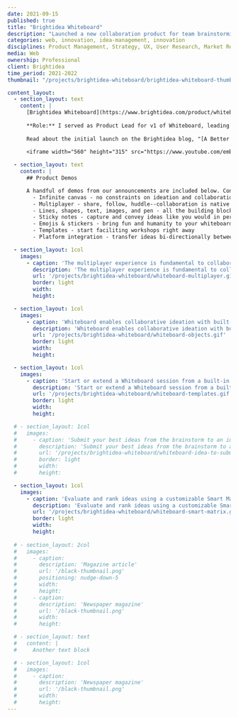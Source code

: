 ```yaml
---
date: 2021-09-15
published: true
title: "Brightidea Whiteboard"
description: "Launched a new collaboration product for team brainstorming"
categories: web, innovation, idea-management, innovation
disciplines: Product Management, Strategy, UX, User Research, Market Research, Interaction Design
media: Web
ownership: Professional
client: Brightidea
time_period: 2021-2022
thumbnail: "/projects/brightidea-whiteboard/brightidea-whiteboard-thumbnail.jpg"

content_layout:
  - section_layout: text
    content: |
      [Brightidea Whiteboard](https://www.brightidea.com/product/whiteboard/) rounds out the Brightidea idea management platform with native whiteboards for real-time team brainstorming & ideation. We have built an all-in-one solution for end-to-end idea management that cannot be found anywhere else. 
      
      **Role:** I served as Product Lead for v1 of Whiteboard, leading a team of backend Rust developers, frontend developers, and designers to deliver this brand new product on a cutting edge WebAssembly technology stack. 
      
      Read about the initial launch on the Brightidea blog, "[A Better Way To Brainstorm](https://www.brightidea.com/blog/fall-release-2021/)," and check out the launch/demo video:
      
      <iframe width="560" height="315" src="https://www.youtube.com/embed/McAnJXgmJbw" title="YouTube video player" frameborder="0" allow="accelerometer; autoplay; clipboard-write; encrypted-media; gyroscope; picture-in-picture" allowfullscreen></iframe>

  - section_layout: text
    content: |
      ## Product Demos

      A handful of demos from our announcements are included below. Contact me for additional case studies. Our product includes:
        - Infinite canvas - no constraints on ideation and collaboration
        - Multiplayer - share, follow, huddle--collaboration is native and at the core
        - Lines, shapes, text, images, and pen - all the building blocks you need
        - Sticky notes - capture and convey ideas like you would in person
        - Emojis & stickers - bring fun and humanity to your whiteboard
        - Templates - start faciliting workshops right away
        - Platform integration - transfer ideas bi-directionally between innovation pipelines and whiteboards 

  - section_layout: 1col
    images:
      - caption: 'The multiplayer experience is fundamental to collaborating in Whiteboard'
        description: 'The multiplayer experience is fundamental to collaborating in Whiteboard'
        url: '/projects/brightidea-whiteboard/whiteboard-multiplayer.gif'
        border: light
        width:
        height:

  - section_layout: 1col
    images:
      - caption: 'Whiteboard enables collaborative ideation with built-in sticky notes, shapes, text, stickers, and drawing tools'
        description: 'Whiteboard enables collaborative ideation with built-in sticky notes, shapes, text, stickers, and drawing tools'
        url: '/projects/brightidea-whiteboard/whiteboard-objects.gif'
        border: light
        width:
        height:

  - section_layout: 1col
    images:
      - caption: 'Start or extend a Whiteboard session from a built-in template'
        description: 'Start or extend a Whiteboard session from a built-in template'
        url: '/projects/brightidea-whiteboard/whiteboard-templates.gif'
        border: light
        width:
        height:

  # - section_layout: 1col
  #   images:
  #     - caption: 'Submit your best ideas from the brainstorm to an idea challenge'
  #       description: 'Submit your best ideas from the brainstorm to an idea challenge'
  #       url: '/projects/brightidea-whiteboard/whiteboard-idea-to-submission.gif'
  #       border: light
  #       width:
  #       height:

  - section_layout: 1col
    images:
      - caption: 'Evaluate and rank ideas using a customizable Smart Matrix'
        description: 'Evaluate and rank ideas using a customizable Smart Matrix'
        url: '/projects/brightidea-whiteboard/whiteboard-smart-matrix.gif'
        border: light
        width:
        height:
        
  # - section_layout: 2col
  #   images:
  #     - caption:
  #       description: 'Magazine article'
  #       url: '/black-thumbnail.png'
  #       positioning: nudge-down-5
  #       width:
  #       height:
  #     - caption:
  #       description: 'Newspaper magazine'
  #       url: '/black-thumbnail.png'
  #       width:
  #       height:

  # - section_layout: text
  #   content: |
  #     Another text block

  # - section_layout: 1col
  #   images:
  #     - caption:
  #       description: 'Newspaper magazine'
  #       url: '/black-thumbnail.png'
  #       width:
  #       height:
---
```



